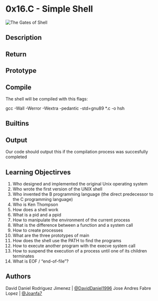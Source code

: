 # 0x16.C - Simple Shell
![The Gates of Shell](https://s3.amazonaws.com/intranet-projects-files/holbertonschool-low_level_programming/235/shell.jpeg)

## Description

## Return

## Prototype

## Compile

The shell will be compiled with this flags:  

gcc -Wall -Werror -Wextra -pedantic -std=gnu89 *.c -o hsh  

## Builtins

## Output
Our code should output this if the compilation process was succesfully completed

## Learning Objectirves

1. Who designed and implemented the original Unix operating system  
2. Who wrote the first version of the UNIX shell  
3. Who invented the B programming language (the direct predecessor to the C programming language)  
4. Who is Ken Thompson  
5. How does a shell work  
6. What is a pid and a ppid  
7. How to manipulate the environment of the current process  
8. What is the difference between a function and a system call  
9. How to create processes  
10. What are the three prototypes of main  
11. How does the shell use the PATH to find the programs  
12. How to execute another program with the execve system call  
13. How to suspend the execution of a process until one of its children terminates  
14. What is EOF / “end-of-file”?  

## Authors

David Daniel Rodriguez Jimenez | [@DavidDaniel1996](https://github.com/DavidDaniel1996)
Jose Andres Fabre Lopez | [@Joanfa7](https://github.com/Joanfa7)


